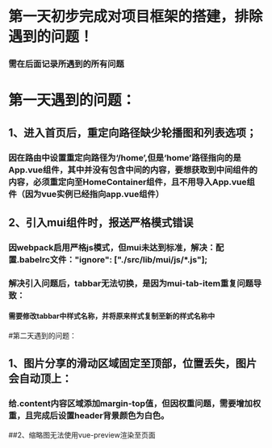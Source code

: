# 第一天初步完成对项目框架的搭建，排除遇到的问题！
### 需在后面记录所遇到的所有问题


#  第一天遇到的问题：
## 1、进入首页后，重定向路径缺少轮播图和列表选项；
### 因在路由中设置重定向路径为‘/home’,但是‘home’路径指向的是App.vue组件，其中并没有包含中间的内容，要想获取到中间组件的内容，必须重定向至HomeContainer组件，且不用导入App.vue组件（因为vue实例已经指向app.vue组件）

## 2、引入mui组件时，报送严格模式错误
###  因webpack启用严格js模式，但mui未达到标准，解决：配置.babelrc文件："ignore": ["./src/lib/mui/js/*.js"];
###  解决引入问题后，tabbar无法切换，是因为mui-tab-item重复问题导致：
#### 需要修改tabbar中样式名称，并将原来样式复制至新的样式名称中
#第二天遇到的问题：
## 1、图片分享的滑动区域固定至顶部，位置丢失，图片会自动顶上：
### 给.content内容区域添加margin-top值，但因权重问题，需要增加权重，且完成后设置header背景颜色为白色。
##2、缩略图无法使用vue-preview渲染至页面
###
                                                                

